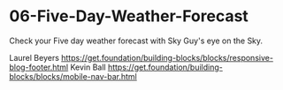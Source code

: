 # 06-Five-Day-Weather-Forecast
Check your Five day weather forecast with Sky Guy's eye on the Sky.

Laurel Beyers https://get.foundation/building-blocks/blocks/responsive-blog-footer.html
Kevin Ball https://get.foundation/building-blocks/blocks/mobile-nav-bar.html